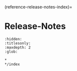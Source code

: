 (reference-release-notes-index)=
# Release-Notes

```{toctree}
:hidden:
:titlesonly:
:maxdepth: 2
:glob:

*
*/index